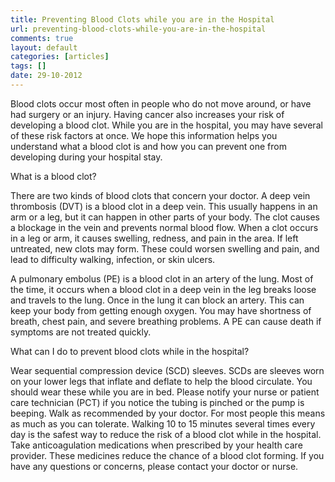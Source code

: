 ```yaml
---
title: Preventing Blood Clots while you are in the Hospital
url: preventing-blood-clots-while-you-are-in-the-hospital
comments: true
layout: default
categories: [articles]
tags: []
date: 29-10-2012
---
```

Blood clots occur most often in people who do not move around, or have had surgery or an injury. Having cancer also increases your risk of developing a blood clot. While you are in the hospital, you may have several of these risk factors at once. We hope this information helps you understand what a blood clot is and how you can prevent one from developing during your hospital stay. 

What is a blood clot?

There are two kinds of blood clots that concern your doctor. A deep vein thrombosis (DVT) is a blood clot in a deep vein. This usually happens in an arm or a leg, but it can happen in other parts of your body. The clot causes a blockage in the vein and prevents normal blood flow. When a clot occurs in a leg or arm, it causes swelling, redness, and pain in the area.  If left untreated, new clots may form. These could worsen swelling and pain, and lead to difficulty walking, infection, or skin ulcers. 

A pulmonary embolus (PE) is a blood clot in an artery of the lung. Most of the time, it occurs when a blood clot in a deep vein in the leg breaks loose and travels to the lung. Once in the lung it can block an artery. This can keep your body from getting enough oxygen. You may have shortness of breath, chest pain, and severe breathing problems. A PE can cause death if symptoms are not treated quickly.

What can I do to prevent blood clots while in the hospital?

Wear sequential compression device (SCD) sleeves. SCDs are sleeves worn on your lower legs that inflate and deflate to help the blood circulate. You should wear these while you are in bed. Please notify your nurse or patient care technician (PCT) if you notice the tubing is pinched or the pump is beeping.
Walk as recommended by your doctor. For most people this means as much as you can tolerate. Walking 10 to 15 minutes several times every day is the safest way to reduce the risk of a blood clot while in the hospital.
Take anticoagulation medications when prescribed by your health care provider. These medicines reduce the chance of a blood clot forming.
If you have any questions or concerns, please contact your doctor or nurse.